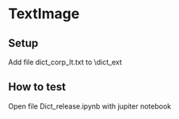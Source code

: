 # TextImage

## Setup
Add file dict_corp_lt.txt to \dict_ext


## How to test
Open file Dict_release.ipynb with jupiter notebook

